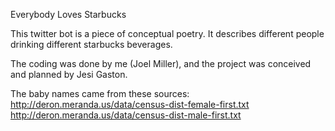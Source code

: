 Everybody Loves Starbucks

This twitter bot is a piece of conceptual poetry. It describes different people drinking different starbucks beverages.

The coding was done by me (Joel Miller), and the project was conceived and planned by Jesi Gaston.

The baby names came from these sources:
http://deron.meranda.us/data/census-dist-female-first.txt
http://deron.meranda.us/data/census-dist-male-first.txt